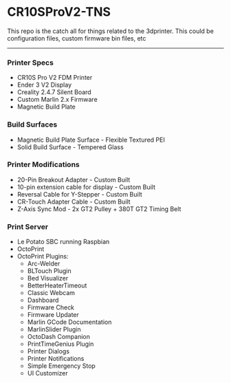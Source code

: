 # CR10SProV2-TNS

This repo is the catch all for things related to the 3dprinter.
This could be configuration files, custom firmware bin files, etc
***
### Printer Specs
* CR10S Pro V2 FDM Printer
* Ender 3 V2 Display
* Creality 2.4.7 Silent Board
* Custom Marlin 2.x Firmware
* Magnetic Build Plate

### Build Surfaces
* Magnetic Build Plate Surface - Flexible Textured PEI 
* Solid Build Surface - Tempered Glass

### Printer Modifications
* 20-Pin Breakout Adapter - Custom Built
* 10-pin extension cable for display - Custom Built
* Reversal Cable for Y-Stepper - Custom Built
* CR-Touch Adapter Cable - Custom Built
* Z-Axis Sync Mod - 2x GT2 Pulley + 380T GT2 Timing Belt

### Print Server
* Le Potato SBC running Raspbian
* OctoPrint
* OctoPrint Plugins:
  * Arc-Welder
  * BLTouch Plugin
  * Bed Visualizer
  * BetterHeaterTimeout
  * Classic Webcam
  * Dashboard
  * Firmware Check
  * Firmware Updater
  * Marlin GCode Documentation
  * MarlinSlider Plugin
  * OctoDash Companion
  * PrintTimeGenius Plugin
  * Printer Dialogs
  * Printer Notifications
  * Simple Emergency Stop
  * UI Customizer